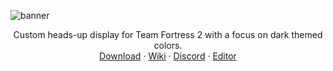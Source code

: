 <!-- TITLE -->
![banner](https://github.com/CriticalFlaw/flawhud/assets/6818236/5a1c39df-a98c-44fd-81f3-f2bb64c8f1d7)
<p align="center">
  <p align="center">
    Custom heads-up display for Team Fortress 2 with a focus on dark themed colors.
    <br />
    <a href="https://github.com/CriticalFlaw/flawhud/archive/master.zip">Download</a>
    ·
    <a href="https://github.com/CriticalFlaw/flawhud/wiki">Wiki</a>
    ·
    <a href="https://discord.gg/hTdtK9vBhE">Discord</a>
    ·
    <a href="https://github.com/CriticalFlaw/TF2HUD.Editor/releases/latest">Editor</a>
  </p>
</p>

